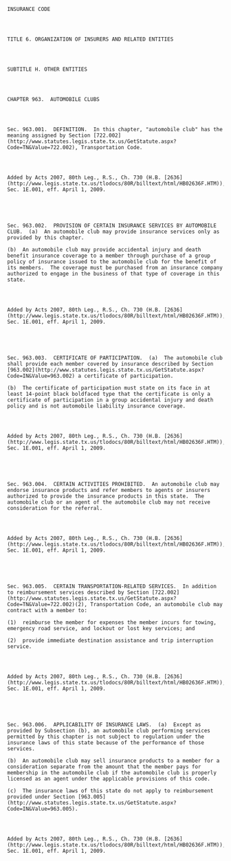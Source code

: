 ﻿
    
    
    	
    					
    
    
    INSURANCE CODE
    
      
    
    
    TITLE 6. ORGANIZATION OF INSURERS AND RELATED ENTITIES
    
      
    
    
    SUBTITLE H. OTHER ENTITIES
    
      
    
    
    CHAPTER 963.  AUTOMOBILE CLUBS
    
      
    
    
    Sec. 963.001.  DEFINITION.  In this chapter, "automobile club" has the meaning assigned by Section [722.002](http://www.statutes.legis.state.tx.us/GetStatute.aspx?Code=TN&Value=722.002), Transportation Code.
    
    
    
    
    Added by Acts 2007, 80th Leg., R.S., Ch. 730 (H.B. [2636](http://www.legis.state.tx.us/tlodocs/80R/billtext/html/HB02636F.HTM)), Sec. 1E.001, eff. April 1, 2009.
    
    
    
    
    
    Sec. 963.002.  PROVISION OF CERTAIN INSURANCE SERVICES BY AUTOMOBILE CLUB.  (a)  An automobile club may provide insurance services only as provided by this chapter.
    
    (b)  An automobile club may provide accidental injury and death benefit insurance coverage to a member through purchase of a group policy of insurance issued to the automobile club for the benefit of its members.  The coverage must be purchased from an insurance company authorized to engage in the business of that type of coverage in this state.
    
    
    
    
    Added by Acts 2007, 80th Leg., R.S., Ch. 730 (H.B. [2636](http://www.legis.state.tx.us/tlodocs/80R/billtext/html/HB02636F.HTM)), Sec. 1E.001, eff. April 1, 2009.
    
    
    
    
    
    Sec. 963.003.  CERTIFICATE OF PARTICIPATION.  (a)  The automobile club shall provide each member covered by insurance described by Section [963.002](http://www.statutes.legis.state.tx.us/GetStatute.aspx?Code=IN&Value=963.002) a certificate of participation.
    
    (b)  The certificate of participation must state on its face in at least 14-point black boldfaced type that the certificate is only a certificate of participation in a group accidental injury and death policy and is not automobile liability insurance coverage.
    
    
    
    
    Added by Acts 2007, 80th Leg., R.S., Ch. 730 (H.B. [2636](http://www.legis.state.tx.us/tlodocs/80R/billtext/html/HB02636F.HTM)), Sec. 1E.001, eff. April 1, 2009.
    
    
    
    
    
    Sec. 963.004.  CERTAIN ACTIVITIES PROHIBITED.  An automobile club may endorse insurance products and refer members to agents or insurers authorized to provide the insurance products in this state.  The automobile club or an agent of the automobile club may not receive consideration for the referral.
    
    
    
    
    Added by Acts 2007, 80th Leg., R.S., Ch. 730 (H.B. [2636](http://www.legis.state.tx.us/tlodocs/80R/billtext/html/HB02636F.HTM)), Sec. 1E.001, eff. April 1, 2009.
    
    
    
    
    
    Sec. 963.005.  CERTAIN TRANSPORTATION-RELATED SERVICES.  In addition to reimbursement services described by Section [722.002](http://www.statutes.legis.state.tx.us/GetStatute.aspx?Code=TN&Value=722.002)(2), Transportation Code, an automobile club may contract with a member to:
    
    (1)  reimburse the member for expenses the member incurs for towing, emergency road service, and lockout or lost key services; and
    
    (2)  provide immediate destination assistance and trip interruption service.
    
    
    
    
    Added by Acts 2007, 80th Leg., R.S., Ch. 730 (H.B. [2636](http://www.legis.state.tx.us/tlodocs/80R/billtext/html/HB02636F.HTM)), Sec. 1E.001, eff. April 1, 2009.
    
    
    
    
    
    Sec. 963.006.  APPLICABILITY OF INSURANCE LAWS.  (a)  Except as provided by Subsection (b), an automobile club performing services permitted by this chapter is not subject to regulation under the insurance laws of this state because of the performance of those services.
    
    (b)  An automobile club may sell insurance products to a member for a consideration separate from the amount that the member pays for membership in the automobile club if the automobile club is properly licensed as an agent under the applicable provisions of this code.
    
    (c)  The insurance laws of this state do not apply to reimbursement provided under Section [963.005](http://www.statutes.legis.state.tx.us/GetStatute.aspx?Code=IN&Value=963.005).
    
    
    
    
    Added by Acts 2007, 80th Leg., R.S., Ch. 730 (H.B. [2636](http://www.legis.state.tx.us/tlodocs/80R/billtext/html/HB02636F.HTM)), Sec. 1E.001, eff. April 1, 2009.
    
    
    
    
    				
